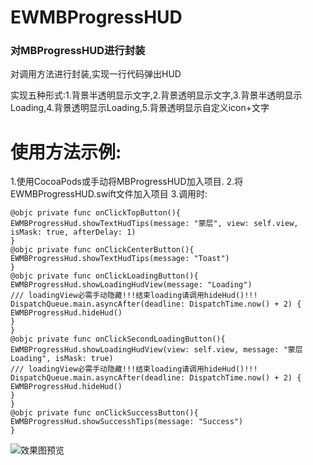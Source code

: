 # EWMBProgressHUD
<h3>对MBProgressHUD进行封装</h3>

<p>对调用方法进行封装,实现一行代码弹出HUD</p>

<p>实现五种形式:1.背景半透明显示文字,2.背景透明显示文字,3.背景半透明显示Loading,4.背景透明显示Loading,5.背景透明显示自定义icon+文字</p>

# 使用方法示例:
1.使用CocoaPods或手动将MBProgressHUD加入项目.
2.将EWMBProgressHUD.swift文件加入项目
3.调用时:
```
@objc private func onClickTopButton(){
EWMBProgressHud.showTextHudTips(message: "蒙层", view: self.view, isMask: true, afterDelay: 1)
}
@objc private func onClickCenterButton(){
EWMBProgressHud.showTextHudTips(message: "Toast")
}
@objc private func onClickLoadingButton(){
EWMBProgressHud.showLoadingHudView(message: "Loading")
/// loadingView必需手动隐藏!!!结束loading请调用hideHud()!!!
DispatchQueue.main.asyncAfter(deadline: DispatchTime.now() + 2) {
EWMBProgressHud.hideHud()
}
}
@objc private func onClickSecondLoadingButton(){
EWMBProgressHud.showLoadingHudView(view: self.view, message: "蒙层Loading", isMask: true)
/// loadingView必需手动隐藏!!!结束loading请调用hideHud()!!!
DispatchQueue.main.asyncAfter(deadline: DispatchTime.now() + 2) {
EWMBProgressHud.hideHud()
}
}
@objc private func onClickSuccessButton(){
EWMBProgressHud.showSuccesshTips(message: "Success")
}
```
![效果图预览](https://github.com/WangLiquan/EWMBProgressHUD/raw/master/images/demonstration.gif)

